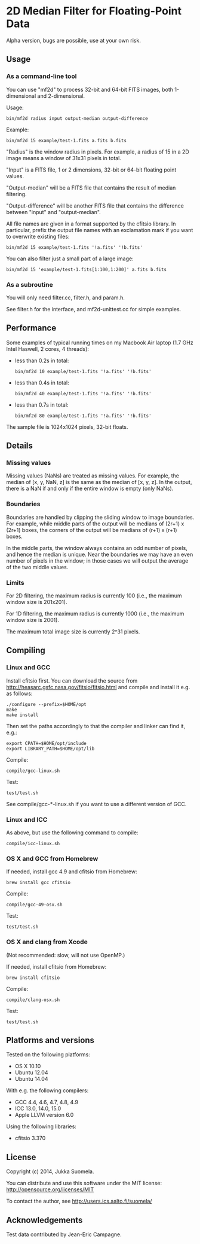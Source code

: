 2D Median Filter for Floating-Point Data
========================================

Alpha version, bugs are possible, use at your own risk.


Usage
-----

### As a command-line tool

You can use "mf2d" to process 32-bit and 64-bit FITS images,
both 1-dimensional and 2-dimensional.

Usage:

    bin/mf2d radius input output-median output-difference

Example:

    bin/mf2d 15 example/test-1.fits a.fits b.fits

"Radius" is the window radius in pixels. For example, a radius
of 15 in a 2D image means a window of 31x31 pixels in total.

"Input" is a FITS file, 1 or 2 dimensions, 32-bit or 64-bit
floating point values.

"Output-median" will be a FITS file that contains the result
of median filtering.

"Output-difference" will be another FITS file that contains
the difference between "input" and "output-median".

All file names are given in a format supported by the cfitsio
library. In particular, prefix the output file names with an
exclamation mark if you want to overwrite existing files:

    bin/mf2d 15 example/test-1.fits '!a.fits' '!b.fits'

You can also filter just a small part of a large image:

    bin/mf2d 15 'example/test-1.fits[1:100,1:200]' a.fits b.fits


### As a subroutine

You will only need filter.cc, filter.h, and param.h.

See filter.h for the interface, and mf2d-unittest.cc for
simple examples.



Performance
-----------

Some examples of typical running times on my Macbook Air laptop
(1.7 GHz Intel Haswell, 2 cores, 4 threads):

  - less than 0.2s in total:

        bin/mf2d 10 example/test-1.fits '!a.fits' '!b.fits'

  - less than 0.4s in total:

        bin/mf2d 40 example/test-1.fits '!a.fits' '!b.fits'

  - less than 0.7s in total:

        bin/mf2d 80 example/test-1.fits '!a.fits' '!b.fits'

The sample file is 1024x1024 pixels, 32-bit floats.


Details
-------

### Missing values

Missing values (NaNs) are treated as missing values. For
example, the median of [x, y, NaN, z] is the same as the
median of [x, y, z]. In the output, there is a NaN if and
only if the entire window is empty (only NaNs).


### Boundaries

Boundaries are handled by clipping the sliding window to
image boundaries. For example, while middle parts of the output
will be medians of (2r+1) x (2r+1) boxes, the corners of the
output will be medians of (r+1) x (r+1) boxes.

In the middle parts, the window always contains an odd number
of pixels, and hence the median is unique. Near the boundaries
we may have an even number of pixels in the window; in those
cases we will output the average of the two middle values.


### Limits

For 2D filtering, the maximum radius is currently 100
(i.e., the maximum window size is 201x201).

For 1D filtering, the maximum radius is currently 1000
(i.e., the maximum window size is 2001).

The maximum total image size is currently 2^31 pixels.


Compiling
---------

### Linux and GCC

Install cfitsio first. You can download the source from
http://heasarc.gsfc.nasa.gov/fitsio/fitsio.html
and compile and install it e.g. as follows:

    ./configure --prefix=$HOME/opt
    make
    make install

Then set the paths accordingly to that the compiler and linker
can find it, e.g.:

    export CPATH=$HOME/opt/include
    export LIBRARY_PATH=$HOME/opt/lib

Compile:

    compile/gcc-linux.sh

Test:

    test/test.sh

See compile/gcc-*-linux.sh if you want to use a different version
of GCC.


### Linux and ICC

As above, but use the following command to compile:

    compile/icc-linux.sh


### OS X and GCC from Homebrew

If needed, install gcc 4.9 and cfitsio from Homebrew:

    brew install gcc cfitsio

Compile:

    compile/gcc-49-osx.sh

Test:

    test/test.sh


### OS X and clang from Xcode

(Not recommended: slow, will not use OpenMP.)

If needed, install cfitsio from Homebrew:

    brew install cfitsio

Compile:

    compile/clang-osx.sh

Test:

    test/test.sh


Platforms and versions
----------------------

Tested on the following platforms:

  - OS X 10.10
  - Ubuntu 12.04
  - Ubuntu 14.04

With e.g. the following compilers:

  - GCC 4.4, 4.6, 4.7, 4.8, 4.9
  - ICC 13.0, 14.0, 15.0
  - Apple LLVM version 6.0

Using the following libraries:

  - cfitsio 3.370


License
-------

Copyright (c) 2014, Jukka Suomela.

You can distribute and use this software under the MIT license:
http://opensource.org/licenses/MIT

To contact the author, see http://users.ics.aalto.fi/suomela/


Acknowledgements
----------------

Test data contributed by Jean-Eric Campagne.
